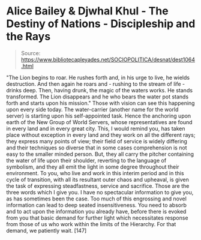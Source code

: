 # Alice Bailey & Djwhal Khul - The Destiny of Nations - Discipleship and the Rays

> Source: https://www.bibliotecapleyades.net/SOCIOPOLITICA/desnat/dest1064.html

"The Lion begins to roar. He rushes forth and, in his urge to live, he wields destruction. And then again he roars and - rushing to the stream of life - drinks deep. Then, having drunk, the magic of the waters works. He stands transformed. The Lion disappears and he who bears the water pot stands forth and starts upon his mission."
Those with vision can see this happening upon every side today. The water-carrier (another name for the world server) is starting upon his self-appointed task. Hence the anchoring upon earth of the New Group of World Servers, whose representatives are found in every land and in every great city. This, I would remind you, has taken place without exception in every land and they work on all the different rays; they express many points of view; their field of service is widely differing and their techniques so diverse that in some cases comprehension is not easy to the smaller minded person. But, they all carry the pitcher containing the water of life upon their shoulder, reverting to the language of symbolism, and they all emit the light in some degree throughout their environment.
To you, who live and work in this interim period and in this cycle of transition, with all its resultant outer chaos and upheaval, is given the task of expressing steadfastness, service and sacrifice. Those are the three words which I give you. I have no spectacular information to give you, as has sometimes been the case. Too much of this engrossing and novel information can lead to deep seated insensitiveness. You need to absorb and to act upon the information you already have, before there is evoked from you that basic demand for further light which necessitates response from those of us who work within the limits of the Hierarchy. For that demand, we patiently wait. [147]
